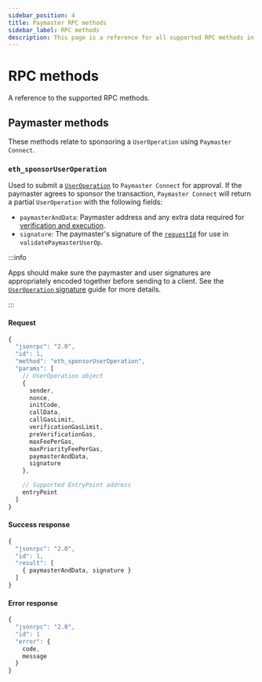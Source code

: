 ```yaml
---
sidebar_position: 4
title: Paymaster RPC methods
sidebar_label: RPC methods
description: This page is a reference for all supported RPC methods in Paymaster Connect, Stackup's ERC-4337 service for sponsoring gasless transactions
---
```


# RPC methods

A reference to the supported RPC methods.

## Paymaster methods

These methods relate to sponsoring a `UserOperation` using `Paymaster Connect`.

### `eth_sponsorUserOperation`

Used to submit a [`UserOperation`](../../introduction/erc-4337-overview.md#useroperation) to `Paymaster Connect` for approval. If the paymaster agrees to sponsor the transaction, `Paymaster Connect` will return a partial `UserOperation` with the following fields:

- `paymasterAndData`: Paymaster address and any extra data required for [verification and execution](../../introduction/erc-4337-overview.md#entrypoint).
- `signature`: The paymaster's signature of the [`requestId`](../../guides/useroperation-signatures.md#the-requestid) for use in `validatePaymasterUserOp`.

:::info

Apps should make sure the paymaster and user signatures are appropriately encoded together before sending to a client. See the [`UserOperation` signature](../../guides/useroperation-signatures.md) guide for more details.

:::

#### Request

```typescript
{
  "jsonrpc": "2.0",
  "id": 1,
  "method": "eth_sponsorUserOperation",
  "params": [
    // UserOperation object
    {
      sender,
      nonce,
      initCode,
      callData,
      callGasLimit,
      verificationGasLimit,
      preVerificationGas,
      maxFeePerGas,
      maxPriorityFeePerGas,
      paymasterAndData,
      signature
    },

    // Supported EntryPoint address
    entryPoint
  ]
}
```

#### Success response

```typescript
{
  "jsonrpc": "2.0",
  "id": 1,
  "result": [
    { paymasterAndData, signature }
  ]
}
```

#### Error response

```typescript
{
  "jsonrpc": "2.0",
  "id": 1
  "error": {
    code,
    message
  }
}
```
